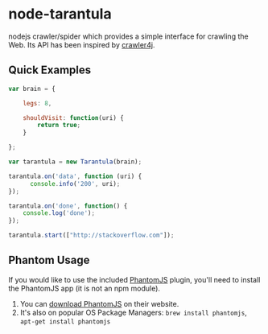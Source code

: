 # node-tarantula

nodejs crawler/spider which provides a simple interface for crawling the Web. Its API has been inspired by [crawler4j](https://code.google.com/p/crawler4j/).

## Quick Examples

```js
var brain = {

    legs: 8,

    shouldVisit: function(uri) {
        return true;
    }

};

var tarantula = new Tarantula(brain);

tarantula.on('data', function (uri) {
	  console.info('200', uri);
});

tarantula.on('done', function() { 
    console.log('done'); 
});

tarantula.start(["http://stackoverflow.com"]);
```

## Phantom Usage

If you would like to use the included [PhantomJS](http://phantomjs.org/) plugin, you'll need to install the PhantomJS app (it is not an npm module).
1. You can [download PhantomJS](http://code.google.com/p/phantomjs/downloads/list) on their website.
2. It's also on popular OS Package Managers: `brew install phantomjs`, `apt-get install phantomjs`
